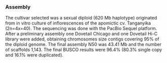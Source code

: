 ### Assembly

The cultivar selected was a sexual diploid (620 Mb haplotype) originated
from in vitro culture of inflorescences of the apomictic cv. Tanganyika
(2n=4x=40). The sequencing was done with the PacBio Sequel platform.
After a preliminary assembly one Dovetail Chicago and one Dovetail Hi-C
library were added, obtaining chromosomes size contigs covering 95% of
the diploid genome. The final assembly N50 was 43.41 Mb and the number
of scaffolds 1,143. The final BUSCO results were 96.4% (80.3% single
copy and 16.1% were duplicated).
